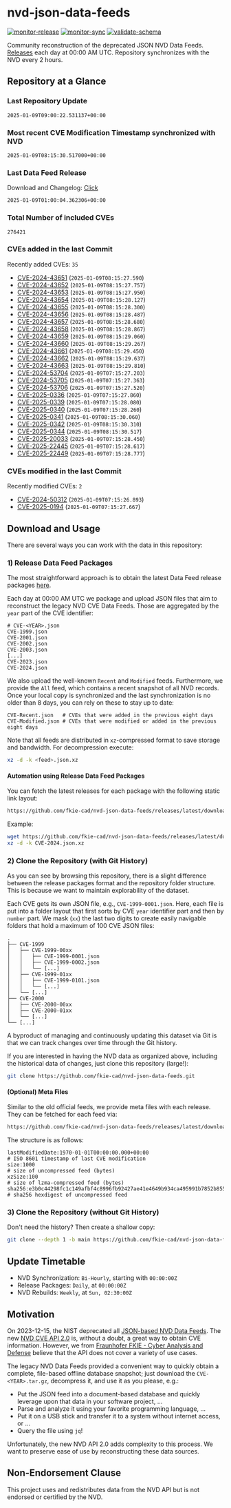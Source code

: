 # nvd-json-data-feeds

[![monitor-release](https://github.com/fkie-cad/nvd-json-data-feeds/actions/workflows/monitor_release.yml/badge.svg)](https://github.com/fkie-cad/nvd-json-data-feeds/actions/workflows/monitor_release.yml)
[![monitor-sync](https://github.com/fkie-cad/nvd-json-data-feeds/actions/workflows/monitor_sync.yml/badge.svg)](https://github.com/fkie-cad/nvd-json-data-feeds/actions/workflows/monitor_sync.yml)
[![validate-schema](https://github.com/fkie-cad/nvd-json-data-feeds/actions/workflows/validate_schema.yml/badge.svg)](https://github.com/fkie-cad/nvd-json-data-feeds/actions/workflows/validate_schema.yml)

Community reconstruction of the deprecated JSON NVD Data Feeds.
[Releases](https://github.com/fkie-cad/nvd-json-data-feeds/releases/latest) each day at 00:00 AM UTC.
Repository synchronizes with the NVD every 2 hours.

## Repository at a Glance

### Last Repository Update

```plain
2025-01-09T09:00:22.531137+00:00
```

### Most recent CVE Modification Timestamp synchronized with NVD

```plain
2025-01-09T08:15:30.517000+00:00
```

### Last Data Feed Release

Download and Changelog: [Click](https://github.com/fkie-cad/nvd-json-data-feeds/releases/latest)

```plain
2025-01-09T01:00:04.362306+00:00
```

### Total Number of included CVEs

```plain
276421
```

### CVEs added in the last Commit

Recently added CVEs: `35`

- [CVE-2024-43651](CVE-2024/CVE-2024-436xx/CVE-2024-43651.json) (`2025-01-09T08:15:27.590`)
- [CVE-2024-43652](CVE-2024/CVE-2024-436xx/CVE-2024-43652.json) (`2025-01-09T08:15:27.757`)
- [CVE-2024-43653](CVE-2024/CVE-2024-436xx/CVE-2024-43653.json) (`2025-01-09T08:15:27.950`)
- [CVE-2024-43654](CVE-2024/CVE-2024-436xx/CVE-2024-43654.json) (`2025-01-09T08:15:28.127`)
- [CVE-2024-43655](CVE-2024/CVE-2024-436xx/CVE-2024-43655.json) (`2025-01-09T08:15:28.300`)
- [CVE-2024-43656](CVE-2024/CVE-2024-436xx/CVE-2024-43656.json) (`2025-01-09T08:15:28.487`)
- [CVE-2024-43657](CVE-2024/CVE-2024-436xx/CVE-2024-43657.json) (`2025-01-09T08:15:28.680`)
- [CVE-2024-43658](CVE-2024/CVE-2024-436xx/CVE-2024-43658.json) (`2025-01-09T08:15:28.867`)
- [CVE-2024-43659](CVE-2024/CVE-2024-436xx/CVE-2024-43659.json) (`2025-01-09T08:15:29.060`)
- [CVE-2024-43660](CVE-2024/CVE-2024-436xx/CVE-2024-43660.json) (`2025-01-09T08:15:29.267`)
- [CVE-2024-43661](CVE-2024/CVE-2024-436xx/CVE-2024-43661.json) (`2025-01-09T08:15:29.450`)
- [CVE-2024-43662](CVE-2024/CVE-2024-436xx/CVE-2024-43662.json) (`2025-01-09T08:15:29.637`)
- [CVE-2024-43663](CVE-2024/CVE-2024-436xx/CVE-2024-43663.json) (`2025-01-09T08:15:29.810`)
- [CVE-2024-53704](CVE-2024/CVE-2024-537xx/CVE-2024-53704.json) (`2025-01-09T07:15:27.203`)
- [CVE-2024-53705](CVE-2024/CVE-2024-537xx/CVE-2024-53705.json) (`2025-01-09T07:15:27.363`)
- [CVE-2024-53706](CVE-2024/CVE-2024-537xx/CVE-2024-53706.json) (`2025-01-09T07:15:27.520`)
- [CVE-2025-0336](CVE-2025/CVE-2025-03xx/CVE-2025-0336.json) (`2025-01-09T07:15:27.860`)
- [CVE-2025-0339](CVE-2025/CVE-2025-03xx/CVE-2025-0339.json) (`2025-01-09T07:15:28.080`)
- [CVE-2025-0340](CVE-2025/CVE-2025-03xx/CVE-2025-0340.json) (`2025-01-09T07:15:28.260`)
- [CVE-2025-0341](CVE-2025/CVE-2025-03xx/CVE-2025-0341.json) (`2025-01-09T08:15:30.060`)
- [CVE-2025-0342](CVE-2025/CVE-2025-03xx/CVE-2025-0342.json) (`2025-01-09T08:15:30.310`)
- [CVE-2025-0344](CVE-2025/CVE-2025-03xx/CVE-2025-0344.json) (`2025-01-09T08:15:30.517`)
- [CVE-2025-20033](CVE-2025/CVE-2025-200xx/CVE-2025-20033.json) (`2025-01-09T07:15:28.450`)
- [CVE-2025-22445](CVE-2025/CVE-2025-224xx/CVE-2025-22445.json) (`2025-01-09T07:15:28.617`)
- [CVE-2025-22449](CVE-2025/CVE-2025-224xx/CVE-2025-22449.json) (`2025-01-09T07:15:28.777`)


### CVEs modified in the last Commit

Recently modified CVEs: `2`

- [CVE-2024-50312](CVE-2024/CVE-2024-503xx/CVE-2024-50312.json) (`2025-01-09T07:15:26.893`)
- [CVE-2025-0194](CVE-2025/CVE-2025-01xx/CVE-2025-0194.json) (`2025-01-09T07:15:27.667`)


## Download and Usage

There are several ways you can work with the data in this repository:

### 1) Release Data Feed Packages

The most straightforward approach is to obtain the latest Data Feed release packages [here](https://github.com/fkie-cad/nvd-json-data-feeds/releases/latest).

Each day at 00:00 AM UTC we package and upload JSON files that aim to reconstruct the legacy NVD CVE Data Feeds.
Those are aggregated by the `year` part of the CVE identifier:

```
# CVE-<YEAR>.json
CVE-1999.json
CVE-2001.json
CVE-2002.json
CVE-2003.json
[...]
CVE-2023.json
CVE-2024.json
```

We also upload the well-known `Recent` and `Modified` feeds.
Furthermore, we provide the `All` feed, which contains a recent snapshot of all NVD records.
Once your local copy is synchronized and the last synchronization is no older than 8 days, you can rely on these to stay up to date:

```plain
CVE-Recent.json   # CVEs that were added in the previous eight days
CVE-Modified.json # CVEs that were modified or added in the previous eight days
```

Note that all feeds are distributed in `xz`-compressed format to save storage and bandwidth.
For decompression execute:

```sh
xz -d -k <feed>.json.xz
```

#### Automation using Release Data Feed Packages

You can fetch the latest releases for each package with the following static link layout:

```sh
https://github.com/fkie-cad/nvd-json-data-feeds/releases/latest/download/CVE-<YEAR>.json.xz
```

Example:

```sh
wget https://github.com/fkie-cad/nvd-json-data-feeds/releases/latest/download/CVE-2024.json.xz
xz -d -k CVE-2024.json.xz
```

### 2) Clone the Repository (with Git History)

As you can see by browsing this repository, there is a slight difference between the release packages format and the repository folder structure.
This is because we want to maintain explorability of the dataset.

Each CVE gets its own JSON file, e.g., `CVE-1999-0001.json`.
Here, each file is put into a folder layout that first sorts by CVE `year` identifier part and then by `number` part.
We mask (`xx`) the last two digits to create easily navigable folders that hold a maximum of 100 CVE JSON files:

```plain
.
├── CVE-1999
│   ├── CVE-1999-00xx
│   │   ├── CVE-1999-0001.json
│   │   ├── CVE-1999-0002.json
│   │   └── [...]
│   ├── CVE-1999-01xx
│   │   ├── CVE-1999-0101.json
│   │   └── [...]
│   └── [...]
├── CVE-2000
│   ├── CVE-2000-00xx
│   ├── CVE-2000-01xx
│   └── [...]
└── [...]
```

A byproduct of managing and continuously updating this dataset via Git is that we can track changes over time through the Git history.

If you are interested in having the NVD data as organized above, including the historical data of changes, just clone this repository (large!):

```sh
git clone https://github.com/fkie-cad/nvd-json-data-feeds.git
```

#### (Optional) Meta Files

Similar to the old official feeds, we provide meta files with each release. They can be fetched for each feed via:

```sh
https://github.com/fkie-cad/nvd-json-data-feeds/releases/latest/download/CVE-<YEAR>.meta
```

The structure is as follows:

```plain
lastModifiedDate:1970-01-01T00:00:00.000+00:00                          # ISO 8601 timestamp of last CVE modification
size:1000                                                               # size of uncompressed feed (bytes)
xzSize:100                                                              # size of lzma-compressed feed (bytes)
sha256:e3b0c44298fc1c149afbf4c8996fb92427ae41e4649b934ca495991b7852b855 # sha256 hexdigest of uncompressed feed
```

### 3) Clone the Repository (without Git History)

Don't need the history? Then create a shallow copy:

```sh
git clone --depth 1 -b main https://github.com/fkie-cad/nvd-json-data-feeds.git
```


## Update Timetable

* NVD Synchronization: `Bi-Hourly`, starting with `00:00:00Z`
* Release Packages: `Daily`, at `00:00:00Z`
* NVD Rebuilds: `Weekly`, at `Sun, 02:30:00Z`


## Motivation

On 2023-12-15, the NIST deprecated all [JSON-based NVD Data Feeds](https://nvd.nist.gov/vuln/data-feeds#divRetirementBanner-1).
The new [NVD CVE API 2.0](https://nvd.nist.gov/developers/vulnerabilities) is, without a doubt, a great way to obtain CVE information.
However, we from [Fraunhofer FKIE - Cyber Analysis and Defense](https://www.fkie.fraunhofer.de/en/departments/cad.html) believe that the API does not cover a variety of use cases.

The legacy NVD Data Feeds provided a convenient way to quickly obtain a complete, file-based offline database snapshot; just download the `CVE-<YEAR>.tar.gz`, decompress it, and use it as you please, e.g.:

- Put the JSON feed into a document-based database and quickly leverage upon that data in your software project, ...
- Parse and analyze it using your favorite programming language, ...
- Put it on a USB stick and transfer it to a system without internet access, or ...
- Query the file using `jq`!

Unfortunately, the new NVD API 2.0 adds complexity to this process.
We want to preserve ease of use by reconstructing these data sources.

## Non-Endorsement Clause

This project uses and redistributes data from the NVD API but is not endorsed or certified by the NVD.